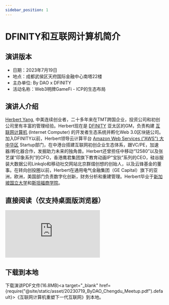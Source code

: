 ```yaml
---
sidebar_position: 1
---
```


# DFINITY和互联网计算机简介

## 演讲版本

- 日期：2023年7月19日
- 地点：成都武侯区天府国际金融中心南塔22楼
- 主办单位: By DAO x DFINITY
- 活动名称：Web3明牌GameFi - ICP的生态布局

## 演讲人介绍

[Herbert Yang](https://herbertyang.xyz/), 中美连续创业者，二十多年来在TMT跨国企业，投资公司和初创公司里有丰富的管理经验。Herbert现在是 [DFINITY](https://dfinity.org/) 亚太区的GM，负责构建 [互联网计算机](https://internetcomputer.org/)  (Internet Computer) 的开发者生态系统并孵化Web 3.0区块链公司。加入DFINITY以前，Herbert领导云计算平台 [Amazon Web Services ("AWS") 大中华区](https://www.amazonaws.cn/) Startup部门，在中港台搭建互联网初创企业生态体系，跟VC/PE，加速器/孵化器合作，发掘助力未来的独角兽。Herbert还曾担任中移动“12580”以及张艺谋“印象系列”的CFO，香港鹰君集团旗下教育动画IP“宝狄”系列的CEO，硅谷服装大数据公司Linkqlo和移动社交网站北京群熠创想的创始人，以及云锋基金的董事。在转向创投圈以前，Herbert在通用电气金融集团（GE Capital）旗下的亚洲，欧洲，美国部门负责数字化创新，财务分析和重建管理。Herbert毕业于[新加坡国立大学](https://nus.edu.sg/)和[斯坦福商学院](https://www.gsb.stanford.edu/)。

## 直接阅读（仅支持桌面版浏览器）

<!--
<div class="video-container">
    <iframe src={require("@site/static/asset/20230617_Tintin_Meetup.pdf").default} scrolling="no" frameborder="no" allowfullscreen="true" with="100%" height="auto">
    </iframe>
</div>
-->

<div class="video-container">
    <iframe src="https://ic123.xyz/assets/files/20230617_Tintin_Meetup-5868fb0048e4706566368a6d6bb37985.pdf" scrolling="no" frameborder="no" allowfullscreen="true" with="100%" height="auto">
    </iframe>
</div>

## 下载到本地

下载演讲PDF文件(16.8MB)<a target="\_blank" href={require("@site/static/asset/20230719_ByDAO_Chengdu_Meetup.pdf").default}>《互联网计算机重塑下一代互联网》</a>到本地。